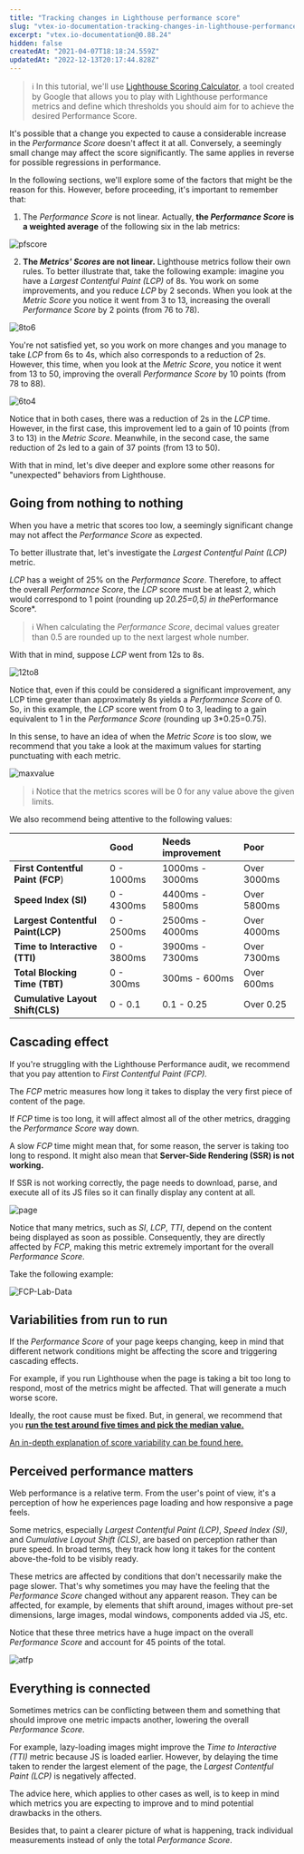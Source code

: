```yaml
---
title: "Tracking changes in Lighthouse performance score"
slug: "vtex-io-documentation-tracking-changes-in-lighthouse-performance-score"
excerpt: "vtex.io-documentation@0.88.24"
hidden: false
createdAt: "2021-04-07T18:18:24.559Z"
updatedAt: "2022-12-13T20:17:44.828Z"
---
```


> ℹ️ In this tutorial, we'll use [Lighthouse Scoring Calculator](https://googlechrome.github.io/lighthouse/scorecalc/#version=6), a tool created by Google that allows you to play with Lighthouse performance metrics and define which thresholds you should aim for to achieve the desired Performance Score.

It's possible that a change you expected to cause a considerable increase in the *Performance Score* doesn't affect it at all. Conversely, a seemingly small change may affect the score significantly. The same applies in reverse for possible regressions in performance.

In the following sections, we'll explore some of the factors that might be the reason for this. However, before proceeding, it's important to remember that:

1. The *Performance Score* is not linear. Actually, **the *Performance Score* is a weighted average** of the following six in the lab metrics:

![pfscore](https://cdn.jsdelivr.net/gh/vtexdocs/dev-portal-content@readme-docs/docs/vtex-io/Storefront%20Guides/boosting-performance/101204350-d8571e80-364a-11eb-9a43-6bb1ccaa6346_17.png)

2. **The *Metrics' Scores* are not linear.** Lighthouse metrics follow their own rules. To better illustrate that, take the following example: imagine you have a *Largest Contentful Paint (LCP)* of 8s. You work on some improvements, and you reduce *LCP* by 2 seconds. When you look at the *Metric Score* you notice it went from 3 to 13, increasing the overall *Performance Score* by 2 points (from 76 to 78).

![8to6](https://cdn.jsdelivr.net/gh/vtexdocs/dev-portal-content@readme-docs/docs/vtex-io/Storefront%20Guides/boosting-performance/100952347-2820d300-34ef-11eb-9512-3d0f3afa7fe9_21.gif)

You're not satisfied yet, so you work on more changes and you manage to take *LCP* from 6s to 4s, which also corresponds to a reduction of 2s. However, this time, when you look at the *Metric Score*, you notice it went from 13 to 50, improving the overall *Performance Score* by 10 points (from 78 to 88).

![6to4](https://cdn.jsdelivr.net/gh/vtexdocs/dev-portal-content@readme-docs/docs/vtex-io/Storefront%20Guides/boosting-performance/100952021-771a3880-34ee-11eb-9142-c897ed21c990_25.gif)

Notice that in both cases, there was a reduction of 2s in the *LCP* time. However, in the first case, this improvement led to a gain of 10 points (from 3 to 13) in the *Metric Score*. Meanwhile, in the second case, the same reduction of 2s led to a gain of 37 points (from 13 to 50).

With that in mind, let's dive deeper and explore some other reasons for "unexpected" behaviors from Lighthouse.

## Going from nothing to nothing

When you have a metric that scores too low, a seemingly significant change may not affect the *Performance Score* as expected.

To better illustrate that, let's investigate the *Largest Contentful Paint (LCP)* metric.

*LCP* has a weight of 25% on the *Performance Score*. Therefore, to affect the overall *Performance Score*, the *LCP* score must be at least 2, which would correspond to 1 point (rounding up 2*0.25=0,5) in the*Performance Score\*.

> ℹ️ When calculating the *Performance Score*, decimal values greater than 0.5 are rounded up to the next largest whole number.

With that in mind, suppose *LCP* went from 12s to 8s.

![12to8](https://cdn.jsdelivr.net/gh/vtexdocs/dev-portal-content@readme-docs/docs/vtex-io/Storefront%20Guides/boosting-performance/100952745-d9c00400-34ef-11eb-9f50-166dd6b8c36c_43.gif)

Notice that, even if this could be considered a significant improvement, any LCP time greater than approximately 8s yields a *Performance Score* of 0. So, in this example, the *LCP* score went from 0 to 3, leading to a gain equivalent to 1 in the *Performance Score* (rounding up 3\*0.25=0.75).

In this sense, to have an idea of when the *Metric Score* is too slow, we recommend that you take a look at the maximum values for starting punctuating with each metric.

![maxvalue](https://cdn.jsdelivr.net/gh/vtexdocs/dev-portal-content@readme-docs/docs/vtex-io/Storefront%20Guides/boosting-performance/101213209-c8ded200-3658-11eb-8f6e-9f624a8bcf9e_49.png)

> ℹ️ Notice that the metrics scores will be 0 for any value above the given limits.

We also recommend being attentive to the following values:

|                                   | Good       | Needs improvement | Poor        |
| --------------------------------- | :--------- | :---------------- | :---------- |
| **First Contentful Paint (FCP**)  | 0 - 1000ms | 1000ms - 3000ms   | Over 3000ms |
| **Speed Index (SI)**              | 0 - 4300ms | 4400ms - 5800ms   | Over 5800ms |
| **Largest Contentful Paint(LCP)** | 0 - 2500ms | 2500ms - 4000ms   | Over 4000ms |
| **Time to Interactive (TTI)**     | 0 - 3800ms | 3900ms - 7300ms   | Over 7300ms |
| **Total Blocking Time (TBT)**     | 0 - 300ms  | 300ms - 600ms     | Over 600ms  |
| **Cumulative Layout Shift(CLS)**  | 0 - 0.1    | 0.1 - 0.25        | Over 0.25   |

## Cascading effect

If you're struggling with the Lighthouse Performance audit, we recommend that you pay attention to *First Contentful Paint (FCP).*

The *FCP* metric measures how long it takes to display the very first piece of content of the page.

If *FCP* time is too long, it will affect almost all of the other metrics, dragging the *Performance Score* way down.

A slow *FCP* time might mean that, for some reason, the server is taking too long to respond. It might also mean that **Server-Side Rendering (SSR) is not working.**

If SSR is not working correctly, the page needs to download, parse, and execute all of its JS files so it can finally display any content at all.

![page](https://cdn.jsdelivr.net/gh/vtexdocs/dev-portal-content@readme-docs/docs/vtex-io/Storefront%20Guides/boosting-performance/101224418-4ad8f600-366d-11eb-82b9-35298f65f551_76.gif)

Notice that many metrics, such as *SI*, *LCP*, *TTI*, depend on the content being displayed as soon as possible. Consequently, they are directly affected by *FCP*, making this metric extremely important for the overall *Performance Score*.

Take the following example:

![FCP-Lab-Data](https://cdn.jsdelivr.net/gh/vtexdocs/dev-portal-content@readme-docs/docs/vtex-io/Storefront%20Guides/boosting-performance/101080950-340ca380-3588-11eb-9046-aad8c7f8668f_82.png)

## Variabilities from run to run

If the *Performance Score* of your page keeps changing, keep in mind that different network conditions might be affecting the score and triggering cascading effects.

For example, if you run Lighthouse when the page is taking a bit too long to respond, most of the metrics might be affected. That will generate a much worse score.

Ideally, the root cause must be fixed. But, in general, we recommend that you [**run the test around five times and pick the median value.**](https://developers.google.com/web/tools/lighthouse/variability#run_lighthouse_multiple_times)

[An in-depth explanation of score variability can be found here.](https://developers.google.com/web/tools/lighthouse/variability)

## Perceived performance matters

Web performance is a relative term. From the user's point of view, it's a perception of how he experiences page loading and how responsive a page feels.

Some metrics, especially *Largest Contentful Paint (LCP)*, *Speed Index (SI)*, and *Cumulative Layout Shift (CLS)*, are based on perception rather than pure speed. In broad terms, they track how long it takes for the content above-the-fold to be visibly ready.

These metrics are affected by conditions that don't necessarily make the page slower. That's why sometimes you may have the feeling that the *Performance Score* changed without any apparent reason. They can be affected, for example, by elements that shift around, images without pre-set dimensions, large images, modal windows, components added via JS, etc.

Notice that these three metrics have a huge impact on the overall *Performance Score* and account for 45 points of the total.

![atfp](https://cdn.jsdelivr.net/gh/vtexdocs/dev-portal-content@readme-docs/docs/vtex-io/Storefront%20Guides/boosting-performance/101225903-79f16680-3671-11eb-97e3-636d415af6fe_104.png)

## Everything is connected

Sometimes metrics can be conflicting between them and something that should improve one metric impacts another, lowering the overall *Performance Score*.

For example, lazy-loading images might improve the *Time to Interactive (TTI)* metric because JS is loaded earlier. However, by delaying the time taken to render the largest element of the page, the *Largest Contentful Paint (LCP)* is negatively affected.

The advice here, which applies to other cases as well, is to keep in mind which metrics you are expecting to improve and to mind potential drawbacks in the others.

Besides that, to paint a clearer picture of what is happening, track individual measurements instead of only the total *Performance Score*.
